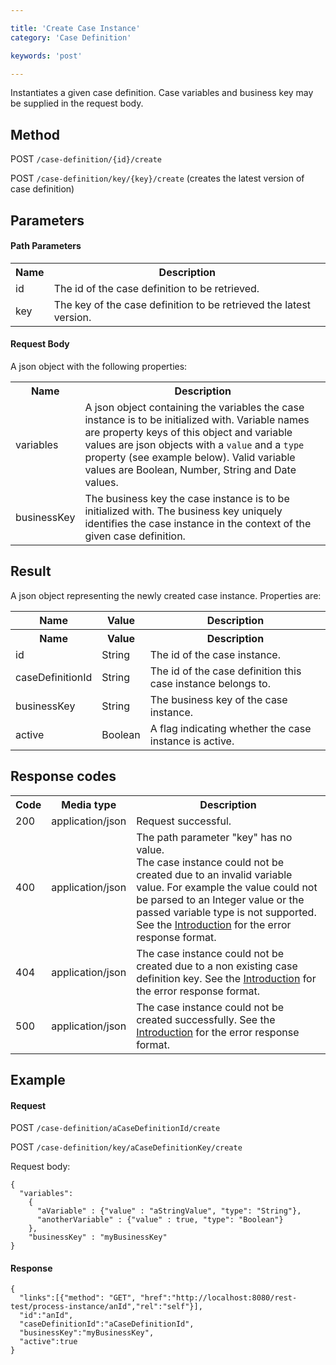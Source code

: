 ```yaml
---

title: 'Create Case Instance'
category: 'Case Definition'

keywords: 'post'

---
```



Instantiates a given case definition. Case variables and business key may be supplied in the request body.


Method
------

POST `/case-definition/{id}/create`

POST `/case-definition/key/{key}/create` (creates the latest version of case definition)


Parameters
----------

#### Path Parameters

<table class="table table-striped">
  <tr>
    <th>Name</th>
    <th>Description</th>
  </tr>
  <tr>
    <td>id</td>
    <td>The id of the case definition to be retrieved.</td>
  </tr>
  <tr>
    <td>key</td>
    <td>The key of the case definition to be retrieved the latest version.</td>
  </tr>
</table>
  

#### Request Body

A json object with the following properties:

<table class="table table-striped">
  <tr>
    <th>Name</th>
    <th>Description</th>
  </tr>
  <tr>
    <td>variables</td>
    <td>A json object containing the variables the case instance is to be initialized with.
    Variable names are property keys of this object and variable values are json objects with a <code>value</code> and a <code>type</code> property (see example below).
    Valid variable values are Boolean, Number, String and Date values.</td>
  </tr>
  <tr>
    <td>businessKey</td>
    <td>The business key the case instance is to be initialized with.
	The business key uniquely identifies the case instance in the context of the given case definition.</td>
  </tr>
</table>


Result
------

A json object representing the newly created case instance.
Properties are:

<table class="table table-striped">
  <tr>
    <th>Name</th>
    <th>Value</th>
    <th>Description</th>
  </tr>
  <tr>
    <th>Name</th>
    <th>Value</th>
    <th>Description</th>
  </tr>
  <tr>
    <td>id</td>
    <td>String</td>
    <td>The id of the case instance.</td>
  </tr>
  <tr>
    <td>caseDefinitionId</td>
    <td>String</td>
    <td>The id of the case definition this case instance belongs to.</td>
  </tr>
  <tr>
    <td>businessKey</td>
    <td>String</td>
    <td>The business key of the case instance.</td>
  </tr>
  <tr>
    <td>active</td>
    <td>Boolean</td>
    <td>
      A flag indicating whether the case instance is active.
    </td>
  </tr>
</table>


Response codes
--------------  

<table class="table table-striped">
  <tr>
    <th>Code</th>
    <th>Media type</th>
    <th>Description</th>
  </tr>
  <tr>
    <td>200</td>
    <td>application/json</td>
    <td>Request successful.</td>
  </tr>
  <tr>
    <td>400</td>
    <td>application/json</td>
	<td>The path parameter "key" has no value.<br/>The case instance could not be created due to an invalid variable value. For example the value could not be parsed to an Integer value or the passed variable type is not supported. See the <a href="ref:#overview-introduction">Introduction</a> for the error response format.</td>
  </tr>  
  <tr>
    <td>404</td>
    <td>application/json</td>
	<td>The case instance could not be created due to a non existing case definition key. See the <a href="ref:#overview-introduction">Introduction</a> for the error response format.</td>
  </tr>
  <tr>
    <td>500</td>
    <td>application/json</td>
    <td>The case instance could not be created successfully. See the <a href="ref:#overview-introduction">Introduction</a> for the error response format.</td>
  </tr>
</table>

Example
-------

#### Request

POST `/case-definition/aCaseDefinitionId/create`

POST `/case-definition/key/aCaseDefinitionKey/create`

Request body:

    {
      "variables": 
        {
          "aVariable" : {"value" : "aStringValue", "type": "String"},
          "anotherVariable" : {"value" : true, "type": "Boolean"}
        },
	    "businessKey" : "myBusinessKey"
	}

#### Response

    {
      "links":[{"method": "GET", "href":"http://localhost:8080/rest-test/process-instance/anId","rel":"self"}],
      "id":"anId",
      "caseDefinitionId":"aCaseDefinitionId",
      "businessKey":"myBusinessKey",
      "active":true
    }
